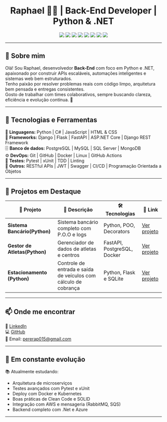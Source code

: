 <h1 align="center">Raphael 👨‍💻 | Back-End Developer | Python & .NET</h1>

<p align="center">
  <img src="https://img.shields.io/badge/Python-3776AB?style=for-the-badge&logo=python&logoColor=white"/>
  <img src="https://img.shields.io/badge/Django-092E20?style=for-the-badge&logo=django&logoColor=white"/>
  <img src="https://img.shields.io/badge/FastAPI-009688?style=for-the-badge&logo=fastapi&logoColor=white"/>
  <img src="https://img.shields.io/badge/C%23-239120?style=for-the-badge&logo=c-sharp&logoColor=white"/>
  <img src="https://img.shields.io/badge/.NET-512BD4?style=for-the-badge&logo=dotnet&logoColor=white"/>
  <img src="https://img.shields.io/badge/Django%20REST%20Framework-FF1709?style=for-the-badge&logo=django&logoColor=white"/>
  <img src="https://img.shields.io/badge/PostgreSQL-316192?style=for-the-badge&logo=postgresql&logoColor=white"/>
  <img src="https://img.shields.io/badge/Docker-2496ED?style=for-the-badge&logo=docker&logoColor=white"/>
</p>

---

## 👋 Sobre mim

Olá! Sou Raphael, desenvolvedor **Back-End** com foco em Python e .NET, apaixonado por construir APIs escaláveis, automações inteligentes e sistemas web bem estruturados.  
Tenho paixão por resolver problemas reais com código limpo, arquitetura bem pensada e entregas consistentes.  
Gosto de trabalhar com times colaborativos, sempre buscando clareza, eficiência e evolução contínua. 🚀

---

## 🧠 Tecnologias e Ferramentas

🧩 **Linguagens:** Python | C# | JavaScript | HTML & CSS  
🧱 **Frameworks:** Django | Flask | FastAPI | ASP.NET Core | Django REST Framework  
🗄️ **Banco de dados:** PostgreSQL | MySQL | SQL Server | MongoDB  
⚙️ **DevOps:** Git | GitHub | Docker | Linux | GitHub Actions  
🧪 **Testes:** Pytest | xUnit | TDD | Linting  
🔗 **Outros:** RESTful APIs | JWT | Swagger | CI/CD | Programação Orientada a Objetos

---

## 🚀 Projetos em Destaque

| 💼 Projeto | 📝 Descrição | 🛠️ Tecnologias | 🔗 Link |
|-----------|--------------|----------------|--------|
| **Sistema Bancário(Python)** | Sistema bancário completo com P.O.O e logs | Python, POO, Decorators | [Ver projeto](https://github.com/Raphael2203/sistema_bancario)  
| **Gestor de Atletas(Python)** | Gerenciador de dados de atletas e centros | FastAPI, PostgreSQL, Docker | [Ver projeto](https://github.com/Raphael2203/Gestor_de_Atletas)  
| **Estacionamento (Python)** | Controle de entrada e saída de veículos com cálculo de cobrança | Python, Flask e SQLite | [Ver projeto](https://github.com/Raphael2203/Estacionamento)

---

## 📫 Onde me encontrar

🔗 [LinkedIn](https://www.linkedin.com/in/raphael-brito-sa)  
💻 [GitHub](https://github.com/Raphael2203)  
📧 Email: pererap015@gmail.com

---

## 🌱 Em constante evolução

📚 Atualmente estudando:
- Arquitetura de microserviços  
- Testes avançados com Pytest e xUnit  
- Deploy com Docker e Kubernetes  
- Boas práticas de Clean Code e SOLID  
- Integração com AWS e mensageria (RabbitMQ, SQS)
- Backend completo com .Net e Azure
---
